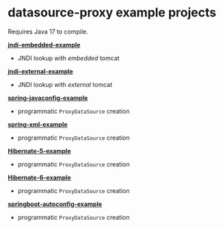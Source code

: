 # datasource-proxy example projects

Requires Java 17 to compile.

[**jndi-embedded-example**](jndi-embedded-example/README.md)
- JNDI lookup with *embedded* tomcat

[**jndi-external-example**](jndi-external-example/README.md)
- JNDI lookup with *external* tomcat

[**spring-javaconfig-example**](spring-javaconfig-example/README.md)
- programmatic `ProxyDataSource` creation

[**spring-xml-example**](spring-xml-example/README.md)
- programmatic `ProxyDataSource` creation

[**Hibernate-5-example**](hibernate-5-example/README.md)
- programmatic `ProxyDataSource` creation

[**Hibernate-6-example**](hibernate-6-example/README.md)
- programmatic `ProxyDataSource` creation

[**springboot-autoconfig-example**](springboot-autoconfig-example/README.md)
- programmatic `ProxyDataSource` creation
